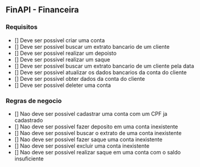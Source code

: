 ## FinAPI - Financeira

### Requisitos

- [] Deve ser possivel criar uma conta
- [] Deve ser possivel buscar um extrato bancario de um cliente
- [] Deve ser possivel realizar um depoisto
- [] Deve ser possivel realizar um saque
- [] Deve ser possivel buscar um extrato bancario de um cliente pela data
- [] Deve ser possivel atualizar os dados bancarios da conta do cliente
- [] Deve ser possivel obter dados da conta do cliente
- [] Deve ser possivel deleter uma conta

### Regras de negocio

- [] Nao deve ser possivel cadastrar uma conta com um CPF ja cadastrado
- [] Nao deve ser possivel fazer deposito em uma conta inexistente
- [] Nao deve ser possivel buscar o extrato de uma conta inexistente
- [] Nao deve ser possivel fazer saque uma conta inexistente
- [] Nao deve ser possivel excluir uma conta inexistente
- [] Nao deve ser possivel realizar saque em uma conta com o saldo insuficiente